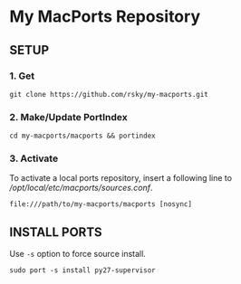 # My MacPorts Repository

## SETUP

### 1. Get

```
git clone https://github.com/rsky/my-macports.git
```

### 2. Make/Update PortIndex

```
cd my-macports/macports && portindex
```

### 3. Activate

To activate a local ports repository, insert a following line to */opt/local/etc/macports/sources.conf*.

```
file:///path/to/my-macports/macports [nosync]
```

## INSTALL PORTS

Use `-s` option to force source install.

```
sudo port -s install py27-supervisor
```
